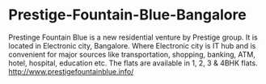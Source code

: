 # Prestige-Fountain-Blue-Bangalore
Prestinge Fountain Blue is a new residential venture by Prestige group. It is located in Electronic city, Bangalore. Where Electronic city is IT hub and is convenient for major sources like transportation, shopping, banking, ATM, hotel, hospital, education etc. The flats are available in 1, 2, 3 &amp; 4BHK flats. http://www.prestigefountainblue.info/
